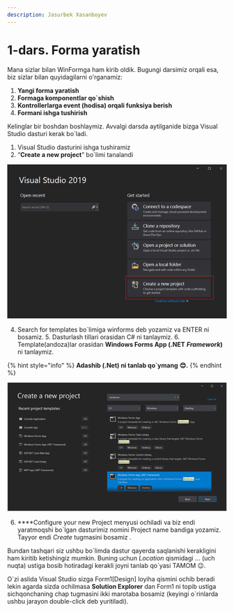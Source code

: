 ```yaml
---
description: Jasurbek Xasanboyev
---
```


# 1-dars. Forma yaratish

Mana sizlar bilan WinFormga ham kirib oldik. Bugungi darsimiz orqali esa, biz sizlar bilan quyidagilarni o'rganamiz:

1. **Yangi forma yaratish**       
2. **Formaga komponentlar qo\`shish**
3. **Kontrollerlarga event \(hodisa\) orqali funksiya berish**
4. **Formani ishga tushirish**

Kelinglar bir boshdan boshlaymiz. Avvalgi darsda aytilganide bizga Visual Studio dasturi kerak bo\`ladi.

1. Visual Studio dasturini ishga tushiramiz
2.  “**Create a new project**” bo\`limi tanalandi

![](../../../.gitbook/assets/image%20%2838%29.png)

4. Search for templates bo\`limiga winforms deb yozamiz va ENTER ni bosamiz.                                                               5. Dasturlash tillari orasidan C\# ni tanlaymiz.                                                                                                               6. Template\(andoza\)lar orasidan **Windows Forms App \(.NET** _**Framework**_**\)** ni tanlaymiz.

{% hint style="info" %}
**Adashib \(.Net\) ni tanlab qo\`ymang** **😊.**
{% endhint %}

![](../../../.gitbook/assets/image%20%2845%29.png)

6. ****Configure your new Project menyusi ochiladi va biz endi yaratmoqshi bo\`lgan dasturimiz nomini Project name bandiga yozamiz. Tayyor endi _Create_ tugmasini bosamiz .

Bundan tashqari siz ushbu bo\`limda dastur qayerda saqlanishi kerakligini ham kiritib ketishingiz mumkin. Buning uchun _Location_ qismidagi ... \(uch nuqta\) ustiga bosib hotiradagi kerakli joyni tanlab qo\`yasi TAMOM 😉.

O\`zi aslida Visual Studio sizga Form1\[Design\] loyiha qismini ochib beradi lekin agarda sizda ochilmasa **Solution Explorer** dan Form1 ni topib ustiga sichqonchaning chap tugmasini ikki marotaba bosamiz \(keyingi o\`rinlarda ushbu jarayon double-click deb yuritiladi\).



